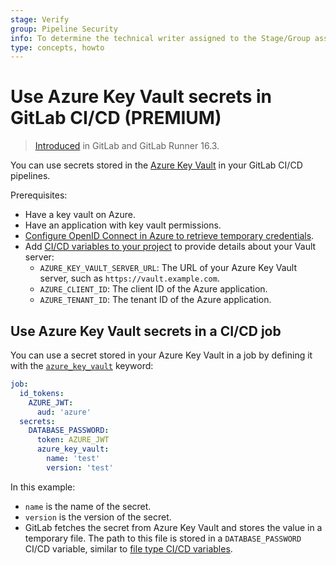 ```yaml
---
stage: Verify
group: Pipeline Security
info: To determine the technical writer assigned to the Stage/Group associated with this page, see https://about.gitlab.com/handbook/product/ux/technical-writing/#assignments
type: concepts, howto
---
```


# Use Azure Key Vault secrets in GitLab CI/CD **(PREMIUM)**

> [Introduced](https://gitlab.com/gitlab-org/gitlab/-/issues/271271) in GitLab and GitLab Runner 16.3.

You can use secrets stored in the [Azure Key Vault](https://azure.microsoft.com/en-us/products/key-vault/)
in your GitLab CI/CD pipelines.

Prerequisites:

- Have a key vault on Azure.
- Have an application with key vault permissions.
- [Configure OpenID Connect in Azure to retrieve temporary credentials](../../ci/cloud_services/azure/index.md).
- Add [CI/CD variables to your project](../variables/index.md#for-a-project) to provide details about your Vault server:
  - `AZURE_KEY_VAULT_SERVER_URL`: The URL of your Azure Key Vault server, such as `https://vault.example.com`.
  - `AZURE_CLIENT_ID`: The client ID of the Azure application.
  - `AZURE_TENANT_ID`: The tenant ID of the Azure application.

## Use Azure Key Vault secrets in a CI/CD job

You can use a secret stored in your Azure Key Vault in a job by defining it with the
[`azure_key_vault`](../yaml/index.md#secretsazure_key_vault) keyword:

```yaml
job:
  id_tokens:
    AZURE_JWT:
      aud: 'azure'
  secrets:
    DATABASE_PASSWORD:
      token: AZURE_JWT
      azure_key_vault:
        name: 'test'
        version: 'test'
```

In this example:

- `name` is the name of the secret.
- `version` is the version of the secret.
- GitLab fetches the secret from Azure Key Vault and stores the value in a temporary file.
  The path to this file is stored in a `DATABASE_PASSWORD` CI/CD variable, similar to
  [file type CI/CD variables](../variables/index.md#use-file-type-cicd-variables).
